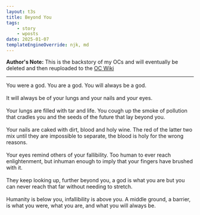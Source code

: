 ```yaml
---
layout: t3s
title: Beyond You
tags:
    - story
    - wposts
date: 2025-01-07
templateEngineOverride: njk, md
---
```

**Author's Note:**  This is the backstory of my OCs and will eventually be deleted and then reuploaded to the [OC Wiki <i class="ph ph-link"></i>](/creations/oc_wiki)

---

You were a god. You are a god. You will always be a god.
<br><br>
It will always be of your lungs and your nails and your eyes.
<br><br>
Your lungs are filled with tar and life. You cough up the smoke of pollution that cradles you and the seeds of the  future that lay beyond you.
<br><br>
Your nails are caked with dirt, blood and holy wine. The red of the latter two mix until they are impossible to separate, the blood is holy for the wrong reasons.
<br><br>
Your eyes remind others of your fallibility. Too human to ever reach enlightenment, but inhuman enough to imply that your fingers have brushed with it.
<br><br>
They keep looking up, further beyond you, a god is what you are but you can never reach that far without needing to stretch.
<br><br>
Humanity is below you, infallibility is above you. A middle ground, a barrier, is what you were, what you are, and what you will always be.